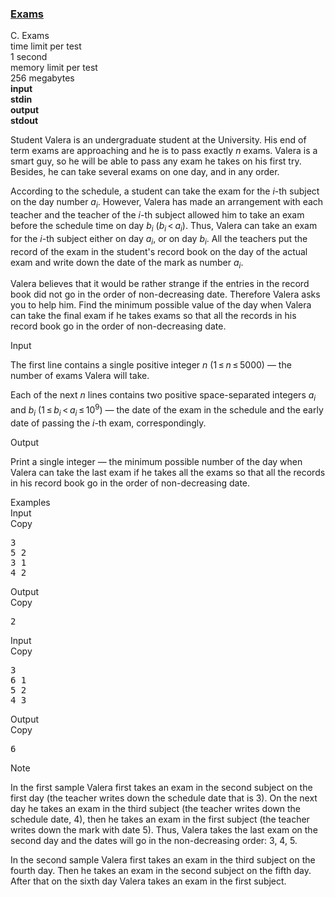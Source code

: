 <h3><a href="https://codeforces.com/contest/479/problem/C" target="_blank" rel="noopener noreferrer">Exams</a></h3>

<div class="header"><div class="title">C. Exams</div><div class="time-limit"><div class="property-title">time limit per test</div>1 second</div><div class="memory-limit"><div class="property-title">memory limit per test</div>256 megabytes</div><div class="input-file input-standard" style="font-weight: bold"><div class="property-title">input</div>stdin</div><div class="output-file output-standard" style="font-weight: bold"><div class="property-title">output</div>stdout</div></div><div><p>Student Valera is an undergraduate student at the University. His end of term exams are approaching and he is to pass exactly <span class="tex-span"><i>n</i></span> exams. Valera is a smart guy, so he will be able to pass any exam he takes on his first try. Besides, he can take several exams on one day, and in any order.</p><p>According to the schedule, a student can take the exam for the <span class="tex-span"><i>i</i></span>-th subject on the day number <span class="tex-span"><i>a</i><sub class="lower-index"><i>i</i></sub></span>. However, Valera has made an arrangement with each teacher and the teacher of the <span class="tex-span"><i>i</i></span>-th subject allowed him to take an exam before the schedule time on day <span class="tex-span"><i>b</i><sub class="lower-index"><i>i</i></sub></span> (<span class="tex-span"><i>b</i><sub class="lower-index"><i>i</i></sub> < <i>a</i><sub class="lower-index"><i>i</i></sub></span>). Thus, Valera can take an exam for the <span class="tex-span"><i>i</i></span>-th subject either on day <span class="tex-span"><i>a</i><sub class="lower-index"><i>i</i></sub></span>, or on day <span class="tex-span"><i>b</i><sub class="lower-index"><i>i</i></sub></span>. All the teachers put the record of the exam in the student's record book on the day of the actual exam and write down the date of the mark as number <span class="tex-span"><i>a</i><sub class="lower-index"><i>i</i></sub></span>.</p><p>Valera believes that it would be rather strange if the entries in the record book did not go in the order of non-decreasing date. Therefore Valera asks you to help him. Find the minimum possible value of the day when Valera can take the final exam if he takes exams so that all the records in his record book go in the order of non-decreasing date.</p></div><div class="input-specification"><div class="section-title">Input</div><p>The first line contains a single positive integer <span class="tex-span"><i>n</i></span> (<span class="tex-span">1 ≤ <i>n</i> ≤ 5000</span>) — the number of exams Valera will take.</p><p>Each of the next <span class="tex-span"><i>n</i></span> lines contains two positive space-separated integers <span class="tex-span"><i>a</i><sub class="lower-index"><i>i</i></sub></span> and <span class="tex-span"><i>b</i><sub class="lower-index"><i>i</i></sub></span> (<span class="tex-span">1 ≤ <i>b</i><sub class="lower-index"><i>i</i></sub> < <i>a</i><sub class="lower-index"><i>i</i></sub> ≤ 10<sup class="upper-index">9</sup></span>) — the date of the exam in the schedule and the early date of passing the <span class="tex-span"><i>i</i></span>-th exam, correspondingly.</p></div><div class="output-specification"><div class="section-title">Output</div><p>Print a single integer — the minimum possible number of the day when Valera can take the last exam if he takes all the exams so that all the records in his record book go in the order of non-decreasing date.</p></div><div class="sample-tests"><div class="section-title">Examples</div><div class="sample-test"><div class="input"><div class="title">Input<div title="Copy" data-clipboard-target="#id0030456193800151365" id="id006150068402102369" class="input-output-copier">Copy</div></div><pre id="id0030456193800151365">3<br>5 2<br>3 1<br>4 2<br></pre></div><div class="output"><div class="title">Output<div title="Copy" data-clipboard-target="#id0009542271910166289" id="id001193129548764823" class="input-output-copier">Copy</div></div><pre id="id0009542271910166289">2<br></pre></div><div class="input"><div class="title">Input<div title="Copy" data-clipboard-target="#id0025981417503130433" id="id009842222519177347" class="input-output-copier">Copy</div></div><pre id="id0025981417503130433">3<br>6 1<br>5 2<br>4 3<br></pre></div><div class="output"><div class="title">Output<div title="Copy" data-clipboard-target="#id0026056957047354035" id="id0037685869318512544" class="input-output-copier">Copy</div></div><pre id="id0026056957047354035">6<br></pre></div></div></div><div class="note"><div class="section-title">Note</div><p>In the first sample Valera first takes an exam in the second subject on the first day (the teacher writes down the schedule date that is 3). On the next day he takes an exam in the third subject (the teacher writes down the schedule date, 4), then he takes an exam in the first subject (the teacher writes down the mark with date 5). Thus, Valera takes the last exam on the second day and the dates will go in the non-decreasing order: 3, 4, 5.</p><p>In the second sample Valera first takes an exam in the third subject on the fourth day. Then he takes an exam in the second subject on the fifth day. After that on the sixth day Valera takes an exam in the first subject.</p></div>